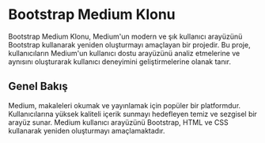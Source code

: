 

# Bootstrap Medium Klonu
Bootstrap Medium Klonu, Medium'un modern ve şık kullanıcı arayüzünü Bootstrap kullanarak yeniden oluşturmayı amaçlayan bir projedir. Bu proje, kullanıcıların Medium'un kullanıcı dostu arayüzünü analiz etmelerine ve aynısını oluşturarak kullanıcı deneyimini geliştirmelerine olanak tanır.

## Genel Bakış

Medium, makaleleri okumak ve yayınlamak için popüler bir platformdur. Kullanıcılarına yüksek kaliteli içerik sunmayı hedefleyen temiz ve sezgisel bir arayüz sunar. Medium kullanıcı arayüzünü Bootstrap, HTML ve CSS kullanarak yeniden oluşturmayı amaçlamaktadır.
